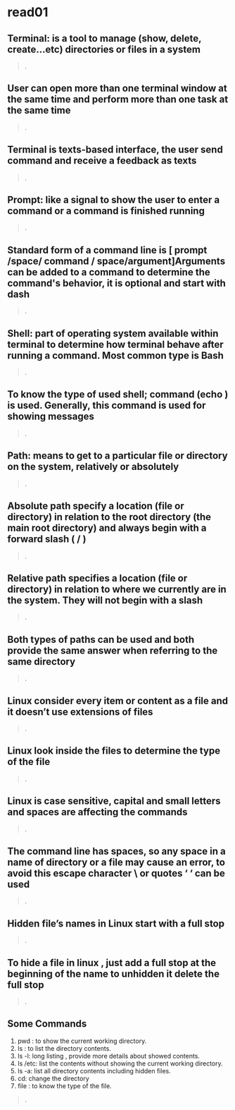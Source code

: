 # read01

## Terminal: is a tool to manage (show, delete, create…etc) directories or files in a system

> .

## User can open more than one terminal window at the same time and perform more than one task at the same time

> .

## Terminal is texts-based interface, the user send command and receive a feedback as texts

> .

## Prompt: like a signal to show the user to enter a command or a command is  finished running

> .

## Standard form of a command line is [ prompt /space/ command / space/argument]Arguments can be added to a command to determine the command's behavior, it is optional and start with dash

> .

## Shell: part of operating system available within terminal to determine how terminal behave after running a command. Most common type is Bash

> .

## To know the type of used shell; command (echo ) is used. Generally, this command is used for showing messages

> .

## Path: means to get to a particular file or directory on the system, relatively or absolutely

> .

## Absolute path specify a location (file or directory) in relation to the root directory (the main root directory) and always begin with a forward slash ( / )

> .

## Relative path specifies a location (file or directory) in relation to where we currently are in the system. They will not begin with a slash

> .

## Both types of paths can be used and both provide the same answer when referring to the same directory

> .

## Linux consider every item or content as a file and it doesn’t use extensions of files

> .

## Linux look inside the files to determine the type of the file

> .

## Linux is case sensitive, capital and small letters and spaces are affecting the commands

> .

## The command line has spaces, so any space in a name of directory or a file may cause an error, to avoid this escape character \ or quotes ‘ ‘ can be used

> .

## Hidden file’s names in Linux start with a full stop

> .

## To hide a file in linux , just add a full stop at the beginning of the name to unhidden it delete the full stop

> .

## Some Commands

1. pwd : to show the current working directory.
2. ls : to list the directory contents.
3. ls -l: long listing , provide more details about showed contents.
4. ls /etc: list the contents without showing the current working directory.
5. ls -a: list all directory contents including hidden files.
6. cd: change the directory
7. file : to know the type of the file.

> .
